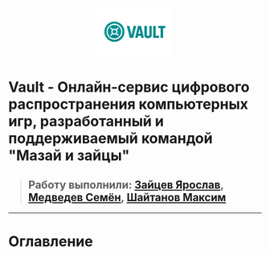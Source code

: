 <div align="center">
  <img src="./repo materials/a2e1af06-2f85-43ab-8aad-40b93c798972.png" style="max-width:30%;" alt="Наш логотип" />
</div>

# Vault - Онлайн-сервис цифрового распространения компьютерных игр, разработанный и поддерживаемый командой "Мазай и зайцы"
> ##  Работу выполнили: [Зайцев Ярослав](https://github.com/RifitGG), [Медведев Семён](https://github.com/Levington), [Шайтанов Максим]()
---
# Оглавление





